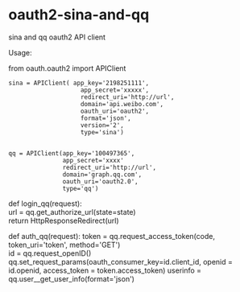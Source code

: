 oauth2-sina-and-qq
==================

sina and qq oauth2 API client

Usage:

from oauth.oauth2 import APIClient

    sina = APIClient( app_key='2198251111', 
                        app_secret='xxxxx', 
                        redirect_uri='http://url', 
                        domain='api.weibo.com',
                        oauth_uri='oauth2',
                        format='json',
                        version='2',
                        type='sina')


    qq = APIClient(app_key='100497365', 
                   app_secret='xxxx'
                   redirect_uri='http://url',
                   domain='graph.qq.com',
                   oauth_uri='oauth2.0',
                   type='qq') 
     
def login_qq(request):                   
    url = qq.get_authorize_url(state=state)  
    return HttpResponseRedirect(url)
    
def auth_qq(request):
    token = qq.request_access_token(code, token_uri='token', method='GET')   
    id = qq.request_openID()
    qq.set_request_params(oauth_consumer_key=id.client_id,
                              openid = id.openid,
                              access_token = token.access_token)
    userinfo = qq.user__get_user_info(format='json')
